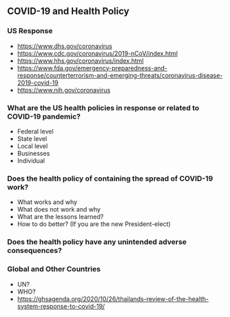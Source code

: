 ## COVID-19 and Health Policy
### US Response 
- https://www.dhs.gov/coronavirus
- https://www.cdc.gov/coronavirus/2019-nCoV/index.html
- https://www.hhs.gov/coronavirus/index.html
- https://www.fda.gov/emergency-preparedness-and-response/counterterrorism-and-emerging-threats/coronavirus-disease-2019-covid-19
- https://www.nih.gov/coronavirus

### What are the US health policies in response or related to COVID-19 pandemic? 
- Federal level
- State level
- Local level
- Businesses
- Individual

### Does the health policy of containing the spread of COVID-19 work?
- What works and why
- What does not work and why
- What are the lessons learned?
- How to do better? (If you are the new President-elect)

### Does the health policy have any unintended adverse consequences?

### Global and Other Countries
- UN? 
- WHO?
- https://ghsagenda.org/2020/10/26/thailands-review-of-the-health-system-response-to-covid-19/
